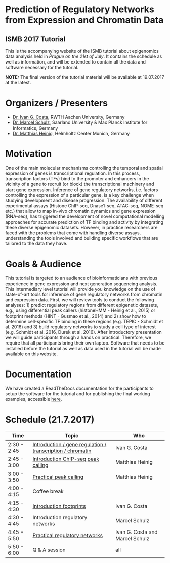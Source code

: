 # Prediction of Regulatory Networks from Expression and Chromatin Data
## ISMB 2017 Tutorial

This is the accompanying website of the ISMB tutorial about epigenomics data analysis held in *Prague on the 21st of July*. It contains the schedule as well as information, and will be extended to contain all the data and software necessary for the tutorial.

**NOTE:** The final version of the tutorial material will be available at 19.07.2017 at the latest. 

# Organizers / Presenters

* [Dr. Ivan G. Costa](http://costalab.org/team-2/ivan-g-costa-group-leader-2/), RWTH Aachen University, Germany
* [Dr. Marcel Schulz](https://bioinf.mpi-inf.mpg.de/homepage/index.php?&account=mschulz), Saarland University & Max Planck Institute for Informatics, Germany
* [Dr. Matthias Heinig](https://www.helmholtz-muenchen.de/icb/institute/staff/staff/ma/4158/Dr.-Heinig/index.html), Helmholtz Center Munich, Germany 


# Motivation
One of the main molecular mechanisms controlling the temporal and spatial expression of genes is transcriptional regulation. In this process, transcription factors (TFs) bind to the promoter and enhancers in the vicinity of a gene to recruit (or block) the transcriptional machinery and start gene expression. Inference of gene regulatory networks, i.e. factors controlling the expression of a particular gene, is a key challenge when studying development and disease progression. The availability of different experimental assays (Histone ChIP-seq, Dnase1-seq, ATAC-seq, NOME-seq etc.) that allow to map in-vivo chromatin dynamics and gene expression (RNA-seq), has triggered the development of novel computational modelling approaches for accurate prediction of TF binding and activity by integrating these diverse epigenomic datasets. However, in practice researchers are faced with the problems that come with handling diverse assays, understanding the tools involved and building specific workflows that are tailored to the data they have.

# Goals & Audience

This tutorial is targeted to an audience of bioinformaticians with previous experience in gene expression and next generation sequencing analysis. This Intermediary level tutorial will provide you knowledge on the use of state-of-art tools for inference of gene regulatory networks from chromatin and expression data. First, we will review tools to conduct the following analyses: 1) predict regulatory regions from different epigenetic datasets, e.g., using differential peak callers (histoneHMM - Heinig et al., 2015) or footprint methods (HINT - Gusmao et al., 2014) and 2) show how to determine cell-specific TF binding in these regions (e.g. TEPIC - Schmidt et al. 2016) and 3) build regulatory networks to study a cell type of interest (e.g. Schmidt et al. 2016, Durek et al. 2016). After introductory presentation we will guide participants through a hands on practical. Therefore, we require that all participants bring their own laptop. Software that needs to be installed before the tutorial as well as data used in the tutorial will be made available on this website.

# Documentation
We have created a ReadTheDocs documentation for the participants to setup the software for the tutorial and for publishing the final working examples, accessible [here](http://epigenomicstutorial-ismb2017.readthedocs.io/en/latest/index.html).

# Schedule (21.7.2017)

| Time  | Topic  |  Who |
|---|---|---|
|  2:30 - 2:45 | [Introduction / gene regulation / transcription / chromatin](https://github.com/SchulzLab/EpigenomicsTutorial-ISMB2017/blob/master/slides/Tutorial_Intro.pdf)  | Ivan G. Costa   |
|  2:45 - 3:00 | [Introduction ChIP-seq peak calling](https://github.com/SchulzLab/EpigenomicsTutorial-ISMB2017/blob/master/slides/Tutorial_Differential_peak_calling.pdf)  | Matthias Heinig  |
| 3:00 - 3:50  |  [Practical peak calling](http://epigenomicstutorial-ismb2017.readthedocs.io/en/latest/Practical1.html) |  Matthias Heinig |
| 4:00 - 4:15  | Coffee break  |   |
|  4:15 - 4:30 | [Introduction footprints](https://github.com/SchulzLab/EpigenomicsTutorial-ISMB2017/blob/master/slides/Tutorial_Footprint.pdf) | Ivan G. Costa   |
|  4:30 - 4:45 |  Introduction regulatory networks | Marcel Schulz  |
|  4:45 - 5:50 | [Practical regulatory networks](http://epigenomicstutorial-ismb2017.readthedocs.io/en/latest/Practical2.html) | Ivan G. Costa and Marcel Schulz |
|  5:50 - 6:00 | Q & A session | all |

